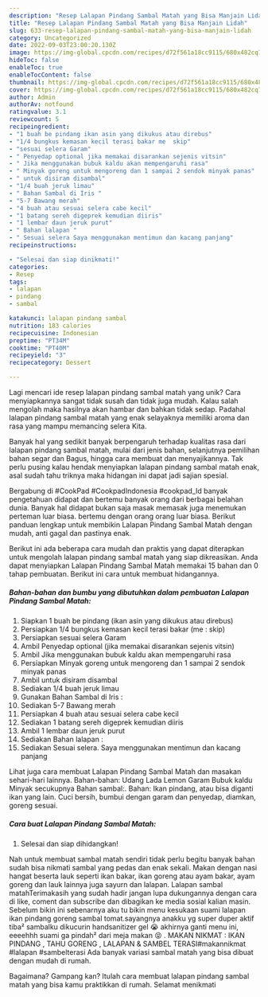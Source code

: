 ```yaml
---
description: "Resep Lalapan Pindang Sambal Matah yang Bisa Manjain Lidah"
title: "Resep Lalapan Pindang Sambal Matah yang Bisa Manjain Lidah"
slug: 633-resep-lalapan-pindang-sambal-matah-yang-bisa-manjain-lidah
category: Uncategorized
date: 2022-09-03T23:00:20.130Z
image: https://img-global.cpcdn.com/recipes/d72f561a18cc9115/680x482cq70/lalapan-pindang-sambal-matah-foto-resep-utama.jpg
hideToc: false
enableToc: true
enableTocContent: false
thumbnail: https://img-global.cpcdn.com/recipes/d72f561a18cc9115/680x482cq70/lalapan-pindang-sambal-matah-foto-resep-utama.jpg
cover: https://img-global.cpcdn.com/recipes/d72f561a18cc9115/680x482cq70/lalapan-pindang-sambal-matah-foto-resep-utama.jpg
author: Admin
authorAv: notfound
ratingvalue: 3.1
reviewcount: 5
recipeingredient:
- "1 buah be pindang ikan asin yang dikukus atau direbus"
- "1/4 bungkus kemasan kecil terasi bakar me  skip"
- "sesuai selera Garam"
- " Penyedap optional jika memakai disarankan sejenis vitsin"
- " Jika menggunakan bubuk kaldu akan mempengaruhi rasa"
- " Minyak goreng untuk mengoreng dan 1 sampai 2 sendok minyak panas"
- " untuk disiram disambal"
- "1/4 buah jeruk limau"
- " Bahan Sambal di Iris "
- "5-7 Bawang merah"
- "4 buah atau sesuai selera cabe kecil"
- "1 batang sereh digeprek kemudian diiris"
- "1 lembar daun jeruk purut"
- " Bahan lalapan "
- " Sesuai selera Saya menggunakan mentimun dan kacang panjang"
recipeinstructions:

- "Selesai dan siap dinikmati!"
categories:
- Resep
tags:
- lalapan
- pindang
- sambal

katakunci: lalapan pindang sambal 
nutrition: 183 calories
recipecuisine: Indonesian
preptime: "PT34M"
cooktime: "PT40M"
recipeyield: "3"
recipecategory: Dessert

---
```





Lagi mencari ide resep lalapan pindang sambal matah yang unik? Cara menyiapkannya sangat tidak susah dan tidak juga mudah. Kalau salah mengolah maka hasilnya akan hambar dan bahkan tidak sedap. Padahal lalapan pindang sambal matah yang enak selayaknya memiliki aroma dan rasa yang mampu memancing selera Kita.





Banyak hal yang sedikit banyak berpengaruh terhadap kualitas rasa dari lalapan pindang sambal matah, mulai dari jenis bahan, selanjutnya pemilihan bahan segar dan Bagus, hingga cara membuat dan menyajikannya. Tak perlu pusing kalau hendak menyiapkan lalapan pindang sambal matah enak,      asal sudah tahu triknya maka hidangan ini dapat jadi sajian spesial.














Bergabung di #CookPad #CookpadIndonesia #cookpad_Id banyak pengetahuan didapat dan bertemu banyak orang dari berbagai belahan dunia. Banyak hal didapat bukan saja masak memasak juga menemukan perteman luar biasa. bertemu dengan orang orang luar biasa. Berikut panduan lengkap untuk membikin Lalapan Pindang Sambal Matah dengan mudah, anti gagal dan pastinya enak.






Berikut ini ada beberapa cara mudah dan praktis yang dapat diterapkan untuk mengolah lalapan pindang sambal matah yang siap dikreasikan. Anda dapat menyiapkan Lalapan Pindang Sambal Matah memakai 15 bahan dan 0 tahap pembuatan. Berikut ini cara untuk membuat hidangannya.

<!--inarticleads1-->

##### Bahan-bahan dan bumbu yang dibutuhkan dalam pembuatan Lalapan Pindang Sambal Matah:

1. Siapkan 1 buah be pindang (ikan asin yang dikukus atau direbus)
1. Persiapkan 1/4 bungkus kemasan kecil terasi bakar (me : skip)
1. Persiapkan sesuai selera Garam
1. Ambil  Penyedap optional (jika memakai disarankan sejenis vitsin)
1. Ambil  Jika menggunakan bubuk kaldu akan mempengaruhi rasa
1. Persiapkan  Minyak goreng untuk mengoreng dan 1 sampai 2 sendok minyak panas
1. Ambil  untuk disiram disambal
1. Sediakan 1/4 buah jeruk limau
1. Gunakan  Bahan Sambal di Iris :
1. Sediakan 5-7 Bawang merah
1. Persiapkan 4 buah atau sesuai selera cabe kecil
1. Sediakan 1 batang sereh digeprek kemudian diiris
1. Ambil 1 lembar daun jeruk purut
1. Sediakan  Bahan lalapan :
1. Sediakan  Sesuai selera. Saya menggunakan mentimun dan kacang panjang


Lihat juga cara membuat Lalapan Pindang Sambal Matah dan masakan sehari-hari lainnya. Bahan-bahan: Udang Lada Lemon Garam Bubuk kaldu Minyak secukupnya Bahan sambal:. Bahan: Ikan pindang, atau bisa diganti ikan yang lain. Cuci bersih, bumbui dengan garam dan penyedap, diamkan, goreng sesuai. 

<!--inarticleads2-->

##### Cara buat Lalapan Pindang Sambal Matah:


1. Selesai dan siap dihidangkan!

Nah untuk membuat sambal matah sendiri tidak perlu begitu banyak bahan sudah bisa nikmati sambal yang pedas dan enak sekali. Makan dengan nasi hangat beserta lauk seperti ikan bakar, ikan goreng atau ayam bakar, ayam goreng dan lauk lainnya juga sayurn dan lalapan. Lalapan sambal matahTerimakasih yang sudah hadir jangan lupa dukungannya dengan cara di like, coment dan subscribe dan dibagikan ke media sosial kalian masin. Sebelum bikin ini sebenarnya aku tu bikin menu kesukaan suami lalapan ikan pindang goreng sambal tomat.sayangnya anakku yg super duper aktif tiba² sambalku dikucurin handsanitizer gel 😭 akhirnya ganti menu ini, eeeehhh suami ga pindah² dari meja makan 😝 . MAKAN NIKMAT : IKAN PINDANG , TAHU GORENG , LALAPAN &amp; SAMBEL TERASI#makannikmat #lalapan #sambelterasi Ada banyak variasi sambal matah yang bisa dibuat dengan mudah di rumah. 

Bagaimana? Gampang kan? Itulah cara membuat lalapan pindang sambal matah yang bisa kamu praktikkan di rumah. Selamat menikmati
